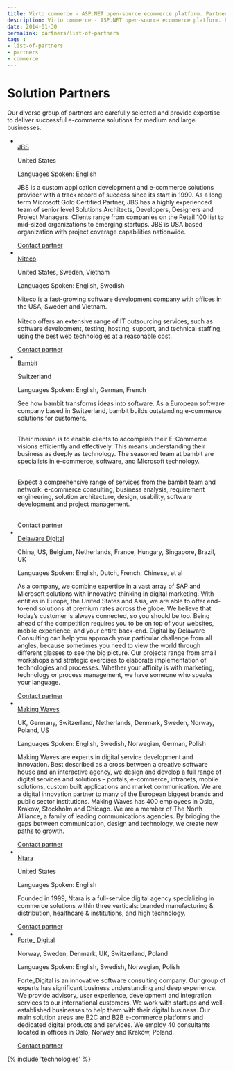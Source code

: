 ```yaml
---
title: Virto commerce - ASP.NET open-source ecommerce platform. Partners
description: Virto commerce - ASP.NET open-source ecommerce platform. Partners
date: 2014-01-30
permalink: partners/list-of-partners
tags : 
- list-of-partners
- partners
- commerce
---
```

<div class="partner __responsive">
	<h1 class="head-title">Solution Partners</h1>
	<p class="text">Our diverse group of partners are carefully selected and provide expertise to deliver successful e-commerce solutions for medium and large businesses.</p>
	<ul class="list">
		<li class="list-item">
			<a href="http://jbecker.com/" class="list-pic" rel="nofollow">
				<img alt="" src="../assets/images/vendors/jbs-logo.jpg">
			</a>
			<div class="list-info">
				<a href="http://www.jbssolutions.com/" class="link" rel="nofollow">JBS</a>
				<p class="country">United States</p>
				<p class="lang">Languages Spoken: English</p>
				<p class="text">JBS is a custom application development and e-commerce solutions provider with a track record of success since its start in 1999. As a long term Microsoft Gold Certified Partner, JBS has a highly experienced team of senior level Solutions Architects, Developers, Designers and Project Managers. Clients range from companies on the Retail 100 list to mid-sized organizations to emerging startups. JBS is USA based organization with project coverage capabilities nationwide.</p>
				<a class="button" href="/contact-partner?pid=jbs" rel="nofollow">Contact partner</a>
			</div>
		</li>
		<li class="list-item">
			<a href="http://niteco.com/" class="list-pic" rel="nofollow">
				<img alt="" src="../assets/images/vendors/niteco-logo.png">
			</a>
			<div class="list-info">
				<a href="http://niteco.com/" class="link" rel="nofollow">Niteco</a>
				<p class="country">United States, Sweden, Vietnam</p>
				<p class="lang">Languages Spoken: English, Swedish</p>
				<p class="text">Niteco is a fast-growing software development company with offices in the USA, Sweden and Vietnam.<br><br>
					Niteco offers an extensive range of IT outsourcing services, such as software development, testing, hosting, support, and technical staffing, using the best web technologies at a reasonable cost.</p>
				<a class="button" href="/contact-partner?pid=niteco" rel="nofollow">Contact partner</a>
			</div>
		</li>
    		<li class="list-item">
			<a href="https://bambit.ch/" class="list-pic" rel="nofollow">
				<img style="max-width: 120px;" alt="" src="../assets/images/vendors/bambit-logo.png">
			</a>
			<div class="list-info">
				<a href="https://bambit.ch/" class="link" rel="nofollow">Bambit</a>
				<p class="country">Switzerland</p>
				<p class="lang">Languages Spoken: English, German, French</p>
				<p class="text">See how bambit transforms ideas into software. As a European software company based in Switzerland, bambit builds outstanding e-commerce solutions for customers. <br><br>
 
Their mission is to enable clients to accomplish their E-Commerce visions efficiently and effectively. This means understanding their business as deeply as technology. The seasoned team at bambit are specialists in e-commerce, software, and Microsoft technology. <br><br>
 
Expect a comprehensive range of services from the bambit team and network: e-commerce consulting, business analysis, requirement engineering, solution architecture, design, usability, software development and project management. <br><br>
 
</p>
				<a class="button" href="/contact-partner?pid=bambit" rel="nofollow">Contact partner</a>
			</div>
		</li>
        <li class="list-item">
			<a href="https://digital.delaware.pro/" class="list-pic" rel="nofollow">
				<img style="max-width: 120px;" alt="" src="../assets/images/vendors/delaware-logo.png">
			</a>
			<div class="list-info">
				<a href="https://digital.delaware.pro/" class="link" rel="nofollow">Delaware Digital</a>
				<p class="country">China, US, Belgium, Netherlands, France, Hungary, Singapore, Brazil, UK</p>
				<p class="lang">Languages Spoken: English, Dutch, French, Chinese, et al</p>
				<p class="text">As a company, we combine expertise in a vast array of SAP and Microsoft solutions with innovative thinking in digital marketing. With entities in Europe, the United States and Asia, we are able to offer end-to-end solutions at premium rates across the globe. We believe that today’s customer is always connected, so you should be too. Being ahead of the competition requires you to be on top of your websites, mobile experience, and your entire back-end. Digital by Delaware Consulting can help you approach your particular challenge from all angles, because sometimes you need to view the world through different glasses to see the big picture. Our projects range from small workshops and strategic exercises to elaborate implementation of technologies and processes. Whether your affinity is with marketing, technology or process management, we have someone who speaks your language.</p>
				<a class="button" href="/contact-partner?pid=delaware" rel="nofollow">Contact partner</a>
			</div>
		</li>
        <li class="list-item">
			<a href="https://makingwaves.com" class="list-pic" rel="nofollow">
				<img alt="" src="../assets/images/vendors/making-waves-logo.png">
			</a>
			<div class="list-info">
				<a href="https://makingwaves.com" class="link" rel="nofollow">Making Waves</a>
				<p class="country">UK, Germany, Switzerland, Netherlands, Denmark, Sweden, Norway, Poland, US</p>
				<p class="lang">Languages Spoken: English, Swedish, Norwegian, German, Polish</p>
				<p class="text">Making Waves are experts in digital service development and innovation. Best described as a cross between a creative software house and an interactive agency, we design and develop a full range of digital services and solutions – portals, e-commerce, intranets, mobile solutions, custom built applications and market communication. We are a digital innovation partner to many of the European biggest brands and public sector institutions. Making Waves has 400 employees in Oslo, Krakow, Stockholm and Chicago. We are a member of The North Alliance, a family of leading communications agencies. By bridging the gaps between communication, design and technology, we create new paths to growth.</p>
				<a class="button" href="/contact-partner?pid=makingwaves" rel="nofollow">Contact partner</a>
			</div>
		</li>
		<li class="list-item">
			<a href="https://ntara.com" class="list-pic" rel="nofollow">
				<img alt="" src="../assets/images/vendors/ntara.png">
			</a>
			<div class="list-info">
				<a href="https://ntara.com" class="link" rel="nofollow">Ntara</a>
				<p class="country">United States</p>
				<p class="lang">Languages Spoken: English</p>
				<p class="text">Founded in 1999, Ntara is a full-service digital agency specializing in commerce solutions within three verticals: branded manufacturing & distribution, healthcare & institutions, and high technology.</p>
				<a class="button" href="/contact-partner?pid=ntara" rel="nofollow">Contact partner</a>
			</div>
		</li>
		<li class="list-item">
			<a href="https://fortedigital.no" class="list-pic" rel="nofollow">
				<img alt="" src="../assets/images/vendors/forte-digital.png">
			</a>
			<div class="list-info">
				<a href="https://fortedigital.no" class="link" rel="nofollow">Forte_ Digital</a>
				<p class="country">Norway, Sweden, Denmark, UK, Switzerland, Poland</p>
				<p class="lang">Languages Spoken: English, Swedish, Norwegian, Polish</p>
				<p class="text">Forte_Digital is an innovative software consulting company. Our group of experts has significant business understanding and deep experience. We provide advisory, user experience, development and integration services to our international customers. We work with startups and well-established businesses to help them with their digital business. Our main solution areas are B2C and B2B e-commerce platforms and dedicated digital products and services. We employ 40 consultants located in offices in Oslo, Norway and Kraków, Poland.</p>
				<a class="button" href="/contact-partner?pid=fortedigital" rel="nofollow">Contact partner</a>
			</div>
		</li>
	</ul>
</div>
{% include 'technologies' %}
